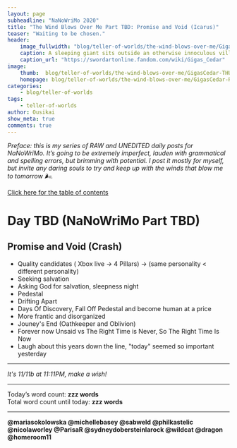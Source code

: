 ```yaml
---
layout: page
subheadline: "NaNoWriMo 2020"
title: "The Wind Blows Over Me Part TBD: Promise and Void (Icarus)"
teaser: "Waiting to be chosen."
header:
    image_fullwidth: "blog/teller-of-worlds/the-wind-blows-over-me/GigasCedar-HEAD.jpg"
    caption: A sleeping giant sits outside an otherwise innoculous village at the outskirts of the virtual realm...
    caption_url: "https://swordartonline.fandom.com/wiki/Gigas_Cedar"
image:
    thumb:  blog/teller-of-worlds/the-wind-blows-over-me/GigasCedar-THUMB.png
    homepage: blog/teller-of-worlds/the-wind-blows-over-me/GigasCedar-RAW.png
categories:
    - blog/teller-of-worlds
tags:   
    - teller-of-worlds
author: Ousikai
show_meta: true
comments: true
---
```

*Preface: this is my series of RAW and UNEDITED daily posts for NaNoWriMo. It’s going to be extremely imperfect, lauden with grammatical and spelling errors, but brimming with potential. I post it mostly for myself, but invite any daring souls to try and keep up with the winds that blow me to tomorrow :wind_face:.*

[Click here for the table of contents]({{site.url}}{{site.baseurl}}/blog/teller-of-worlds/the-wind-blows-over-me-table-of-contents) <br/>

# Day TBD (NaNoWriMo Part TBD)     
## Promise and Void (Crash)

- Quality candidates ( Xbox live -> 4 Pillars) -> (same personality < different personality)
- Seeking salvation
- Asking God for salvation, sleepness night
- Pedestal
- Drifting Apart
- Days Of Discovery, Fall Off Pedestal and become human at a price
- More frantic and disorganized
- Jouney's End (Oathkeeper and Oblivion)
- Forever now Unsaid vs The Right Time is Never, So The Right Time Is Now
- Laugh about this years down the line, "today" seemed so important yesterday

---

*It's 11/11b at 11:11PM, make a wish!*

---

Today’s word count: **zzz words** <br/>
Total word count until today: **zzz words** <br/>

-----

**@mariasokolowska @michellebasey @sabweld @philkastelic @nicolaworley @ParisaR @sydneydobersteinlarock @wildcat @dragon @homeroom11**
